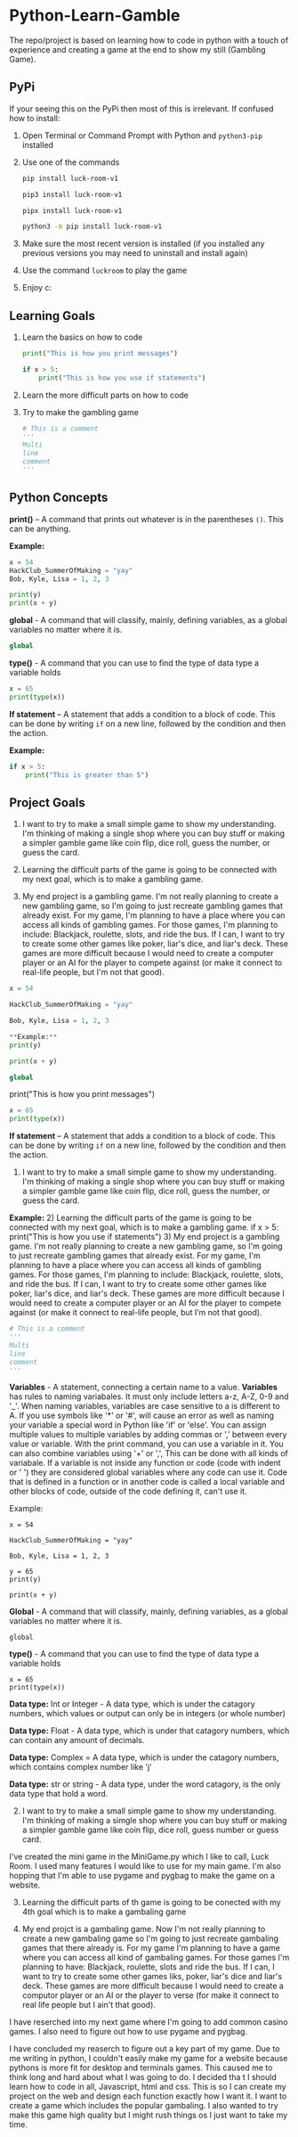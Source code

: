 # Python-Learn-Gamble

The repo/project is based on learning how to code in python with a touch of experience and creating a game at the end to show my still (Gambling Game).

## PyPi

If your seeing this on the PyPi then most of this is irrelevant.
If confused how to install:

1. Open Terminal or Command Prompt with Python and `python3-pip` installed

2. Use one of the commands

   ```sh
   pip install luck-room-v1
   ```

   ```sh
   pip3 install luck-room-v1
   ```

   ```sh
   pipx install luck-room-v1
   ```

   ```sh
   python3 -m pip install luck-room-v1
   ```

3. Make sure the most recent version is installed (if you installed any previous versions you may need to uninstall and install again)

4. Use the command `luckroom` to play the game

5. Enjoy c:

## Learning Goals

1. Learn the basics on how to code

   ```python
   print("This is how you print messages")
   
   if x > 5:
       print("This is how you use if statements")
   ```

2. Learn the more difficult parts on how to code

3. Try to make the gambling game

   ```python
   # This is a comment
   '''
   Multi
   line
   comment
   '''
   ```

## Python Concepts

**print()** – A command that prints out whatever is in the parentheses `()`. This can be anything.

**Example:**

```python
x = 54
HackClub_SummerOfMaking = "yay"
Bob, Kyle, Lisa = 1, 2, 3

print(y)
print(x + y)
```

**global** - A command that will classify, mainly, defining variables, as a global variables no matter where it is.

```python
global
```

**type()** - A command that you can use to find the type of data type a variable holds

```python
x = 65
print(type(x))
```

**If statement** – A statement that adds a condition to a block of code. This can be done by writing `if` on a new line, followed by the condition and then the action.

**Example:**

```python
if x > 5:
    print("This is greater than 5")
```

## Project Goals

1. I want to try to make a small simple game to show my understanding. I'm thinking of making a single shop where you can buy stuff or making a simpler gamble game like coin flip, dice roll, guess the number, or guess the card.

2. Learning the difficult parts of the game is going to be connected with my next goal, which is to make a gambling game.

3. My end project is a gambling game. I'm not really planning to create a new gambling game, so I'm going to just recreate gambling games that already exist. For my game, I'm planning to have a place where you can access all kinds of gambling games. For those games, I'm planning to include: Blackjack, roulette, slots, and ride the bus. If I can, I want to try to create some other games like poker, liar's dice, and liar's deck. These games are more difficult because I would need to create a computer player or an AI for the player to compete against (or make it connect to real-life people, but I'm not that good).

```python
x = 54

HackClub_SummerOfMaking = "yay"

Bob, Kyle, Lisa = 1, 2, 3

**Example:**
print(y)

print(x + y)
```

```python
global
```
print("This is how you print messages")
```python
x = 65
print(type(x))
```
**If statement** – A statement that adds a condition to a block of code. This can be done by writing `if` on a new line, followed by the condition and then the action.

1) I want to try to make a small simple game to show my understanding. I'm thinking of making a single shop where you can buy stuff or making a simpler gamble game like coin flip, dice roll, guess the number, or guess the card.

**Example:**
2) Learning the difficult parts of the game is going to be connected with my next goal, which is to make a gambling game.
    if x > 5:
        print("This is how you use if statements")
3) My end project is a gambling game. I'm not really planning to create a new gambling game, so I'm going to just recreate gambling games that already exist. For my game, I'm planning to have a place where you can access all kinds of gambling games. For those games, I'm planning to include: Blackjack, roulette, slots, and ride the bus. If I can, I want to try to create some other games like poker, liar's dice, and liar's deck. These games are more difficult because I would need to create a computer player or an AI for the player to compete against (or make it connect to real-life people, but I’m not that good).

```python
# This is a comment
'''
Multi
line
comment
'''
```

**Variables** - A statement, connecting a certain name to a value. **Variables** has rules to naming variabales. It must only include letters a-z, A-Z, 0-9 and '_'. When naming variables, variables are case sensitive to a is different to A. If you use symbols like '*' or '#', will cause an error as well as naming your variable a special word in Python like 'if' or 'else'. You can assign multiple values to multiple variables by adding commas or ',' between every value or variable. With the print command, you can use a variable in it. You can also combine variables using '+' or ',', This can be done with all kinds of variabale. If a variable is not inside any function or code (code with indent or '   ') they are considered global variables where any code can use it. Code that is defined in a function or in another code is called a local variable and other blocks of code, outside of the code defining it, can't use it.

Example:

    x = 54

    HackClub_SummerOfMaking = "yay"

    Bob, Kyle, Lisa = 1, 2, 3

    y = 65
    print(y)

    print(x + y)

**Global** - A command that will classify, mainly, defining variables, as a global variables no matter where it is.

    global

**type()** - A command that you can use to find the type of data type a variable holds

    x = 65
    print(type(x))

**Data type:** Int or Integer - A data type, which is under the catagory numbers, which values or output can only be in integers (or whole number)

**Data type:** Float - A data type, which is under that catagory numbers, which can contain any amount of decimals.

**Data type:** Complex = A data type, which is under the catagory numbers, which contains complex number like 'j'

**Data type:** str or string - A data type, under the word catagory, is the only data type that hold a word.

2) I want to try to make a small simple game to show my understanding. I'm thinking of making a simgle shop where you can buy stuff or making a
simpler gamble game like coin flip, dice roll, guess number or guess card.

I've created the mini game in the MiniGame.py which I like to call, Luck Room. I used many features I would like to use for my main game. I'm also hopping that I'm able to use pygame and pygbag to make the game on a website.

3) Learning the difficult parts of th game is going to be conected with my 4th goal which is to make a gambaling game

4) My end projct is a gambaling game. Now I'm not really planning to create a new gambaling game so I'm going to just recreate gambaling games
that there already is. For my game I'm planning to have a game where you can access all kind of gambaling games. For those games I'm planning
to have: Blackjack, roulette, slots and ride the bus. If I can, I want to try to create some other games liks, poker, liar's dice and liar's
deck. These games are more difficult because I would need to create a computor player or an AI or the player to verse (for make it connect to real life people but I ain't that good).

I have reserched into my next game where I'm going to add common casino games. I also need to figure out how to use pygame and pygbag.

I have concluded my reaserch to figure out a key part of my game. Due to me writing in python, I couldn't easily make my game for a website because pythons is more fit for desktop and terminals games. This caused me to think long and hard about what I was going to do. I decided tha t I should learn how to code in all, Javascript, html and css. This is so I can create my project on the web and design each function exactly how I want it. I want to create a game which includes the popular gambaling. I also wanted to try make this game high quality but I might rush things os I just want to take my time.
